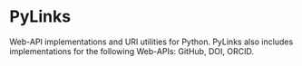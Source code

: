 # PyLinks

Web-API implementations and URI utilities for Python.
PyLinks also includes implementations for the following Web-APIs: GitHub, DOI, ORCID.
